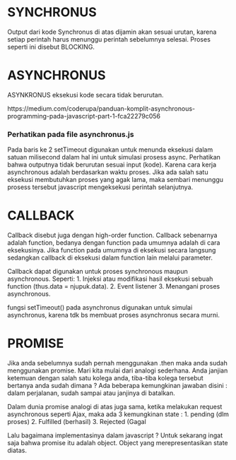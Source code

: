 <h1>SYNCHRONUS</h1>
<p>Output dari kode Synchronus di atas dijamin akan sesuai urutan, karena setiap perintah harus menunggu perintah sebelumnya selesai. Proses seperti ini disebut BLOCKING.</p>

<h1>ASYNCHRONUS</h1>
<p>ASYNKRONUS eksekusi kode secara tidak berurutan.</p>
<p>https://medium.com/coderupa/panduan-komplit-asynchronous-programming-pada-javascript-part-1-fca22279c056</p>

<h3>Perhatikan pada file asynchronus.js</h3>
<p>Pada baris ke 2 setTimeout digunakan untuk menunda eksekusi dalam satuan milisecond dalam hal ini untuk simulasi prosess async.
Perhatikan bahwa outputnya tidak berurutan sesuai input (kode). Karena cara kerja asynchronous adalah berdasarkan waktu proses. Jika ada salah satu eksekusi membutuhkan proses yang agak lama, maka sembari menunggu prosess tersebut javascript mengeksekusi perintah selanjutnya.</p>

<h1>CALLBACK</h1>
<p>Callback disebut juga dengan high-order function. Callback sebenarnya adalah function, bedanya dengan function pada umumnya adalah di cara eksekusinya. Jika function pada umumnya di eksekusi secara langsung sedangkan callback di eksekusi dalam function lain melalui parameter.</p>
<p>Callback dapat digunakan untuk proses synchronous maupun asynchronous. Seperti: 1. Injeksi atau modifikasi hasil eksekusi sebuah function (thus.data = njupuk.data). 2. Event listener 3. Menangani proses asynchronous.</p>
<p>fungsi setTimeout() pada asynchronus digunakan untuk simulai asynchronus, karena tdk bs membuat proses asynchronus secara murni.</p>

<h1>PROMISE</h1>
<p>Jika anda sebelumnya sudah pernah menggunakan .then maka anda sudah menggunakan promise. Mari kita mulai dari analogi sederhana. Anda janjian ketemuan dengan salah satu kolega anda, tiba-tiba kolega tersebut bertanya anda sudah dimana ? Ada beberapa kemungkinan jawaban disini : dalam perjalanan, sudah sampai atau janjinya di batalkan.</p>
<p>Dalam dunia promise analogi di atas juga sama, ketika melakukan request asynchronous seperti Ajax, maka ada 3 kemungkinan state : 1. pending (dlm proses) 2. Fulfilled (berhasil) 3. Rejected (Gagal</p>
<p>Lalu bagaimana implementasinya dalam javascript ? Untuk sekarang ingat saja bahwa promise itu adalah object. Object yang merepresentasikan state diatas.</p>
<p></p>
<p></p>
<p></p>
<p></p>
<p></p>